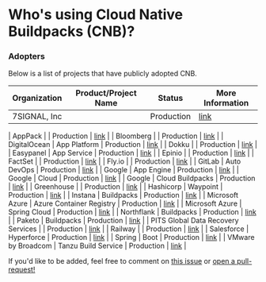 # Who's using Cloud Native Buildpacks (CNB)?

### Adopters
Below is a list of projects that have publicly adopted CNB. 

| Organization                         | Product/Project Name                                                 | Status                   | More Information                                                         |
|--------------------------------------|----------------------------------------------------------------------|--------------------------|--------------------------------------------------------------------------|
| 7SIGNAL, Inc                          |                                                                         | Production               | [link]([https://www.7signal.com/](https://www.7signal.com/))                                   |

| AppPack                          |                                                                         | Production               | [link](https://apppack.io/)                                   |
| Bloomberg                        |                                                                         | Production               | [link](https://www.bloomberg.com/company/values/tech-at-bloomberg/open-source/projects/#developer-workflow)                                   |
| DigitalOcean                        |  App Platform                                                        | Production               | [link](https://www.digitalocean.com/docs/app-platform/concepts/buildpack/)                                   |
| Dokku                        |                                                          | Production               | [link](https://dokku.com/docs/deployment/builders/cloud-native-buildpacks/)                                   |
| Easypanel                        |   App Service                                        | Production               | [link](https://easypanel.io)                                   |
| Epinio                        |                                                        | Production               | [link](https://epinio.io/)                                   |
| FactSet                        |                                                        | Production               | [link](https://www.factset.com/)                                   |
| Fly.io                        |                                                        | Production               | [link](https://fly.io/blog/simpler-fly-deployments-nodejs-rails-golang-java/)                                   |
| GitLab                        |  Auto DevOps                                          | Production               | [link](https://docs.gitlab.com/ee/topics/autodevops/stages.html)                                   |
| Google                        |  App Engine                                          | Production               | [link](https://cloud.google.com/appengine/)                                   |
| Google                        |  Cloud                                          | Production               | [link](https://cloud.google.com/blog/products/containers-kubernetes/google-cloud-now-supports-buildpacks)                                   |
| Google                        |  Cloud Buildpacks                                         | Production               | [link](https://github.com/GoogleCloudPlatform/buildpacks)                                   |
| Greenhouse                        |                                               | Production               | [link](https://github.com/grnhse/)                                   |
| Hashicorp                        |  Waypoint                                  | Production               | [link](https://www.hashicorp.com/blog/announcing-waypoint)                                   |
| Instana                        |  Buildpacks                                  | Production               | [link](https://github.com/instana/instana-buildpacks)                                   |
| Microsoft Azure                  | Azure Container Registry                                                | Production               | [link](https://docs.microsoft.com/en-us/azure/container-registry/container-registry-tasks-pack-build)                                   |
| Microsoft Azure                  | Spring Cloud                                                | Production               | [link](https://content.pivotal.io/blog/azure-spring-cloud-a-new-way-to-run-spring-boot-apps-atop-kubernetes)                                   |
| Northflank                        |  Buildpacks                                  | Production               | [link](ttps://northflank.com)                                   |
| Paketo                        |  Buildpacks                                  | Production               | [link](https://paketo.io)                                   |
| PITS Global Data Recovery Services    |                                         | Production               | [link](https://www.pitsdatarecovery.net/)                                   |
| Railway                        |                                             | Production               | [link](https://docs.railway.app/deploy/builds)                                   |
| Salesforce                        |  Hyperforce                             | Production               | [link](https://engineering.salesforce.com/hyperpacks-using-buildpacks-to-build-hyperforce/)                                   |
| Spring                            |  Boot                             | Production               | [link](https://spring.io/blog/2020/01/23/spring-boot-2-3-0-m1-is-now-available)                                   |
| VMware by Broadcom                |  Tanzu Build Service                          | Production               | [link](https://tanzu.vmware.com/build-service)                                   |


If you'd like to be added, feel free to comment on [this issue](https://github.com/buildpacks/community/issues/12) or [open a pull-request!](https://github.com/buildpacks/community/edit/main/ADOPTERS.md)
